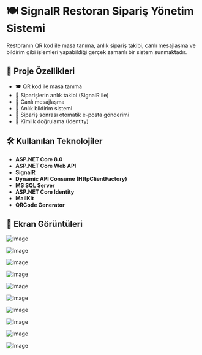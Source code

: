 # 🍽️ SignalR Restoran Sipariş Yönetim Sistemi
Restoranın QR kod ile masa tanıma, anlık sipariş takibi, canlı mesajlaşma ve bildirim gibi işlemleri yapabildiği gerçek zamanlı bir sistem sunmaktadır.

## 📌 Proje Özellikleri

- 🍽️ QR kod ile masa tanıma
- 🛒 Siparişlerin anlık takibi (SignalR ile)
- 💬 Canlı mesajlaşma
- 🔔 Anlık bildirim sistemi
- 📧 Sipariş sonrası otomatik e-posta gönderimi
- 👤 Kimlik doğrulama (Identity)

## 🛠️ Kullanılan Teknolojiler

- **ASP.NET Core 8.0**
- **ASP.NET Core Web API**
- **SignalR**
- **Dynamic API Consume (HttpClientFactory)**
- **MS SQL Server**
- **ASP.NET Core Identity**
- **MailKit**
- **QRCode Generator**

## 📸 Ekran Görüntüleri
![Image](https://github.com/user-attachments/assets/3697f019-7c94-4c5e-9df6-93760b9e6098)

![Image](https://github.com/user-attachments/assets/622e0969-7b33-444b-914f-abdc30018aa6)

![Image](https://github.com/user-attachments/assets/74f4f870-afb7-4589-81e7-acc1f836ccb7)

![Image](https://github.com/user-attachments/assets/6ace675b-b203-44f8-8b11-b325ff4628d4)

![Image](https://github.com/user-attachments/assets/6342cbf7-c610-4419-9906-8aefca155fce)

![Image](https://github.com/user-attachments/assets/d016591f-1351-463f-99d8-62131fcdd50d)

![Image](https://github.com/user-attachments/assets/cd044649-0050-45dc-8c33-5e01ab3d5a85)

![Image](https://github.com/user-attachments/assets/76ce28c5-5a0b-415b-a5d9-1b219715b340)

![Image](https://github.com/user-attachments/assets/20d3bfff-52fd-4f4c-8d06-9855d8bcfb18)

![Image](https://github.com/user-attachments/assets/3f196ecd-6449-49c1-839a-31db841b4c8d)
